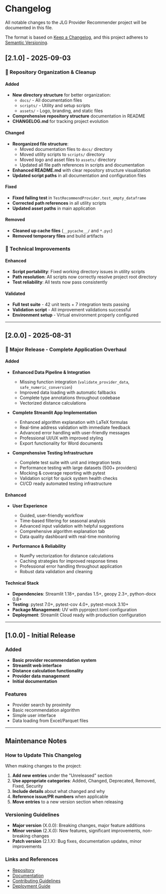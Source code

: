 # Changelog

All notable changes to the JLG Provider Recommender project will be documented in this file.

The format is based on [Keep a Changelog](https://keepachangelog.com/en/1.0.0/),
and this project adheres to [Semantic Versioning](https://semver.org/spec/v2.0.0.html).

## [2.1.0] - 2025-09-03

### 🧹 Repository Organization & Cleanup

#### Added
- **New directory structure** for better organization:
  - `docs/` - All documentation files
  - `scripts/` - Utility and setup scripts
  - `assets/` - Logo, branding, and static files
- **Comprehensive repository structure** documentation in README
- **CHANGELOG.md** for tracking project evolution

#### Changed
- **Reorganized file structure**:
  - Moved documentation files to `docs/` directory
  - Moved utility scripts to `scripts/` directory
  - Moved logo and asset files to `assets/` directory
  - Updated all file path references in scripts and documentation
- **Enhanced README.md** with clear repository structure visualization
- **Updated script paths** in all documentation and configuration files

#### Fixed
- **Fixed failing test** in `TestRecommendProvider.test_empty_dataframe`
- **Corrected path references** in all utility scripts
- **Updated asset paths** in main application

#### Removed
- **Cleaned up cache files** (`__pycache__/` and `*.pyc`)
- **Removed temporary files** and build artifacts

### 🔧 Technical Improvements

#### Enhanced
- **Script portability**: Fixed working directory issues in utility scripts
- **Path resolution**: All scripts now correctly resolve project root directory
- **Test reliability**: All tests now pass consistently

#### Validated
- **Full test suite** - 42 unit tests + 7 integration tests passing
- **Validation script** - All improvement validations successful
- **Environment setup** - Virtual environment properly configured

---

## [2.0.0] - 2025-08-31

### 🚀 Major Release - Complete Application Overhaul

#### Added
- **Enhanced Data Pipeline & Integration**
  - Missing function integration (`validate_provider_data`, `safe_numeric_conversion`)
  - Improved data loading with automatic fallbacks
  - Complete type annotations throughout codebase
  - Vectorized distance calculations

- **Complete Streamlit App Implementation**
  - Enhanced algorithm explanation with LaTeX formulas
  - Real-time address validation with immediate feedback
  - Advanced error handling with user-friendly messages
  - Professional UI/UX with improved styling
  - Export functionality for Word documents

- **Comprehensive Testing Infrastructure**
  - Complete test suite with unit and integration tests
  - Performance testing with large datasets (500+ providers)
  - Mocking & coverage reporting with pytest
  - Validation script for quick system health checks
  - CI/CD ready automated testing infrastructure

#### Enhanced
- **User Experience**
  - Guided, user-friendly workflow
  - Time-based filtering for seasonal analysis
  - Advanced input validation with helpful suggestions
  - Comprehensive algorithm explanation tab
  - Data quality dashboard with real-time monitoring

- **Performance & Reliability**
  - NumPy vectorization for distance calculations
  - Caching strategies for improved response times
  - Professional error handling throughout application
  - Robust data validation and cleaning

#### Technical Stack
- **Dependencies**: Streamlit 1.18+, pandas 1.5+, geopy 2.3+, python-docx 0.8+
- **Testing**: pytest 7.0+, pytest-cov 4.0+, pytest-mock 3.10+
- **Package Management**: UV with pyproject.toml configuration
- **Deployment**: Streamlit Cloud ready with production configuration

---

## [1.0.0] - Initial Release

### Added
- **Basic provider recommendation system**
- **Streamlit web interface**
- **Distance calculation functionality**
- **Provider data management**
- **Initial documentation**

### Features
- Provider search by proximity
- Basic recommendation algorithm
- Simple user interface
- Data loading from Excel/Parquet files

---

## Maintenance Notes

### How to Update This Changelog

When making changes to the project:

1. **Add new entries** under the "Unreleased" section
2. **Use appropriate categories**: Added, Changed, Deprecated, Removed, Fixed, Security
3. **Include details** about what changed and why
4. **Reference issue/PR numbers** when applicable
5. **Move entries** to a new version section when releasing

### Versioning Guidelines

- **Major version** (X.0.0): Breaking changes, major feature additions
- **Minor version** (2.X.0): New features, significant improvements, non-breaking changes
- **Patch version** (2.1.X): Bug fixes, documentation updates, minor improvements

### Links and References

- [Repository](https://github.com/The-Jaklitsch-Law-Group/JLG_Provider_Recommender)
- [Documentation](./docs/)
- [Contributing Guidelines](./docs/CONTRIBUTING.md)
- [Deployment Guide](./docs/DEPLOYMENT.md)
